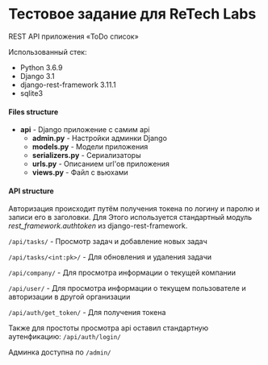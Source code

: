 # Тестовое задание для ReTech Labs

REST API приложения «ToDo список»

Использованный стек:
* Python 3.6.9
* Django 3.1
* django-rest-framework 3.11.1
* sqlite3

#### Files structure

- **api** - Django приложение с самим api
  - **admin.py** - Настройки админки Django
  - **models.py** - Модели приложения
  - **serializers.py** - Сериализаторы
  - **urls.py** - Описанием url'ов приложения
  - **views.py** - Файл с вьюхами

#### API structure

Авторизация происходит путём получения токена по логину и паролю и записи его в заголовки. Для Этого используется стандартный модуль *rest_framework.authtoken* из django-rest-framework.

`/api/tasks/` - Просмотр задач и добавление новых задач

`/api/tasks/<int:pk>/` - Для обновления и удаления задачи

`/api/company/` - Для просмотра информации о текущей компании

`/api/user/` - Для просмотра информации о текущем пользователе и авторизации в другой организации

`/api/auth/get_token/` - Для получения токена

Также для простоты просмотра api оставил стандартную аутенфикацию:
`/api/auth/login/`

Админка доступна по `/admin/`
